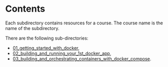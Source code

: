 # Contents

Each subdirectory contains resources for a course. The course name is the name of the subdirectory.

There are the following sub-directories:

- [01_getting_started_with_docker](01_getting_started_with_docker/),
- [02_building_and_running_your_1st_docker_app](02_building_and_running_your_1st_docker_app),
- [03_building_and_orchestrating_containers_with_docker_compose](03_building_and_orchestrating_containers_with_docker_compose).
